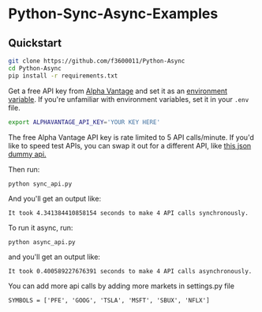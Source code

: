 # Python-Sync-Async-Examples

## Quickstart

```bash
git clone https://github.com/f3600011/Python-Async
cd Python-Async
pip install -r requirements.txt
```
Get a free API key from [Alpha Vantage](https://www.alphavantage.co/support/#api-key) and set it as an [environment variable](https://www.twilio.com/blog/2017/01/how-to-set-environment-variables.html). If you're unfamiliar with environment variables, set it in your `.env` file.

```bash
export ALPHAVANTAGE_API_KEY='YOUR KEY HERE'
```

The free Alpha Vantage API key is rate limited to 5 API calls/minute. If you'd like to speed test APIs, you can swap it out for a different API, like [this json dummy api.](https://jsonplaceholder.typicode.com/)

Then run:
```
python sync_api.py
```
And you'll get an output like:
```
It took 4.341384410858154 seconds to make 4 API calls synchronously.
```

To run it async, run:
```
python async_api.py 
```
and you'll get an output like:
```
It took 0.400589227676391 seconds to make 4 API calls asynchronously.
```

You can add more api calls by adding more markets in settings.py file
```
SYMBOLS = ['PFE', 'GOOG', 'TSLA', 'MSFT', 'SBUX', 'NFLX']
```
